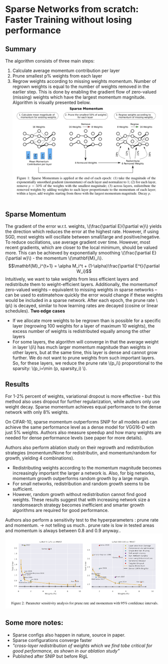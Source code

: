 # Sparse Networks from scratch: Faster Training without losing performance

## Summary
The algorithm consists of three main steps:
1. Calculate average momentum contribution per layer
2. Prune smallest p% weights from each layer
3. Regrow weights according to missing weights momentum. Number of regrown weights is equal to the number of weights removed in the earlier step. This is done by enabling the gradient flow of zero-valued (missing) weights which have the largest momentum magnitude.
Algorithm is visually presented below.
![](./figs/Sparse_momentum/sparse_momentum.png) 

## Sparse Momentum
The gradient of the error w.r.t. weights, \\(\frac{\partial E}{\partial w}\\) yields the direction which reduces the error at the highest rate. However, if using SGD, most weights will oscillate between small/large and positive/negative. To reduce oscillations, use average gradient over time. However, most recent gradients, which are closer to the local minimum, should be valued more. This can be achieved by exponentially smoothing \\(\frac{\partial E}{\partial w}\\) - the momentum \\(\mathbf{M}_i\\).
$$\mathbf{M}_i^{t+1} = \alpha M_i^t + (1-\alpha)\frac{\partial E^t}{\partial W_i}$$
Intuitively, we want to take weights from less efficient layers and redistribute them to weight-efficient layers. Additionally, the momentumof zero-valued weights – equivalent to missing weights in sparse networks – can be used to estimatehow quickly the error would change if these weights would be included in a sparse network.
After each epoch, the prune rate \\(p\\) is decayed, similar to how learning rates are decayed (cosine or linear schedules).
**Two edge cases**
- If we allocate more weights to be regrown than is possible for a specific layer (regrowing 100 weights for a layer of maximum 10 weights), the excess number of weights is redistributed equally among the other layers
- For some layers, the algorithm will converge in that the average weight in layer \\(i\\) has much larger momentum magnitude than weights in other layers, but at the same time, this layer is dense and cannot grow further. We do not want to prune weights from such important layers. So, for these layers, we reduce the prune rate \\(p_i\\) proporotional to the sparsity: \\(p_i=\min (p, sparsity_i) \\).


## Results
For 1-2% percent of weights, variational dropout is more effective - but this method also uses dropout for further regularization, while authors only use weight decay. Sparse momentum achieves equal performance to the dense network with only 8% weights. 

On CIFAR-10, sparse momentum outperforms SNIP for all models and can achieve the same performance level as a dense model for VGG16-D with just 5% weights. Authors also measure speedup and how many weights are needed for dense performance levels (see paper for more details).

 Authors also perform ablation study on their regrowth and redistribution strategies (momentum/None for redistributin, and momentum/random for growth, yielding 4 combinations). 
 - Redistributing weights according to the momentum magnitude becomes increasingly important the larger a network is. Also, for big networks, momentum growth outperforms random growth by a large margin. 
 - For small networks, redistribution and random growth seems to be sufficient. 
 - However, random growth without redistribution cannot find good weights. These results suggest that with increasing network size a randomsearch strategy becomes inefficient and smarter growth algorithms are required for good performance.
 
 Authors also perform a sensitivity test to the hyperparameters : prune rate and momentum.
-> not telling us much.. prune rate is low in tested areas and momentum is always between 0.8 and 0.9 anyway..
![](./figs/Sparse_momentum/comparison.png) 

## Some more notes:
- Sparse configs also happen in nature, source in paper.
- Sparse configurations converge faster
- *"cross-layer redistribution of weights which we find tobe critical for good performance, as shown in our ablation study"*
- Published after SNIP but before RigL
